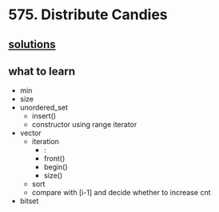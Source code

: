 # 575. Distribute Candies

## [solutions](https://leetcode.com/problems/distribute-candies/#/solutions)

## what to learn
+ min
+ size
+ unordered_set
    + insert()
    + constructor using range iterator
+ vector
    + iteration
        + :
        + front()
        + begin()
        + size()
    + sort
    + compare with [i-1] and decide whether to increase cnt
+ bitset